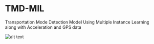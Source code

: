 # TMD-MIL
Transportation Mode Detection Model Using Multiple Instance Learning along with Acceleration and GPS data

![alt text](https://github.com/chrissiargas/TMD-MIL/blob/main/image.jpg?raw=true)
